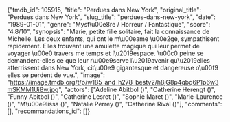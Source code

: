 {"tmdb_id": 105915, "title": "Perdues dans New York", "original_title": "Perdues dans New York", "slug_title": "perdues-dans-new-york", "date": "1989-01-01", "genre": "Myst\u00e8re / Horreur / Fantastique", "score": "4.8/10", "synopsis": "Marie, petite fille solitaire, fait la connaissance de Michelle. Les deux enfants, qui ont le m\u00eame \u00e2ge, sympathisent rapidement. Elles trouvent une amulette magique qui leur permet de voyager \u00e0 travers me temps et l\u2019espace. \u00c0 peine se demandent-elles ce que leur r\u00e9serve l\u2019avenir qu\u2019elles atterrissent dans New York, cit\u00e9 gigantesque et dangereuse o\u00f9 elles se perdent de vue.", "image": "https://image.tmdb.org/t/p/w185_and_h278_bestv2/h8jG8p4qbq6P1p6w3mSKMM1UiBw.jpg", "actors": ["Adeline Abitbol ()", "Catherine Herengt ()", "Funny Abitbol ()", "Catherine Lesret ()", "Sophie Maret ()", "Marie-Laurence ()", "M\u00e9lissa ()", "Natalie Perrey ()", "Catherine Rival ()"], "comments": [], "recommandations_id": []}